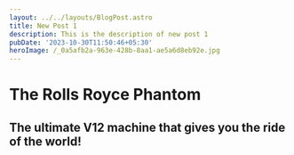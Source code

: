 ```yaml
---
layout: ../../layouts/BlogPost.astro
title: New Post 1
description: This is the description of new post 1
pubDate: '2023-10-30T11:50:46+05:30'
heroImage: /_0a5afb2a-963e-428b-8aa1-ae5a6d8eb92e.jpg
---
```

# The Rolls Royce Phantom

## The ultimate V12 machine that gives you the ride of the world!

